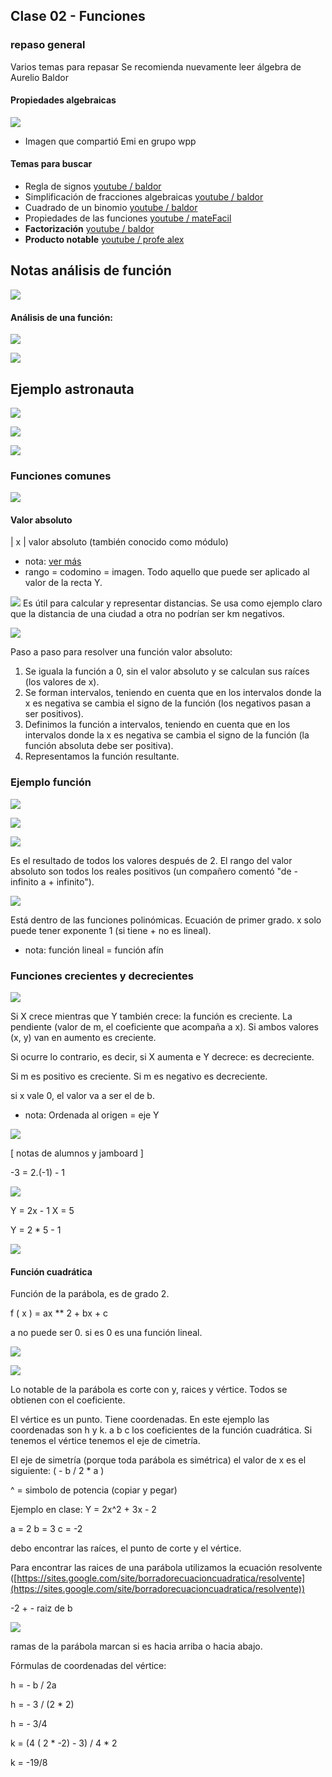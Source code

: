 ## Clase 02 - Funciones
### repaso general
Varios temas para repasar
Se recomienda nuevamente leer álgebra de Aurelio Baldor
#### Propiedades algebraicas
![](113-assets/ppt-69-mat.png)

- Imagen que compartió Emi en grupo wpp

#### Temas para buscar

- Regla de signos [youtube / baldor](https://www.youtube.com/watch?v=E-f9OdVBDFA)
- Simplificación de fracciones algebraicas [youtube / baldor](https://www.youtube.com/watch?v=9LrTjho1viM)
- Cuadrado de un binomio [youtube / baldor](https://www.youtube.com/watch?v=XYzlU_aKkuI)
- Propiedades de las funciones [youtube / mateFacil](https://www.youtube.com/watch?v=cqjubdWcWqY)
- **Factorización** [youtube / baldor](https://www.youtube.com/watch?v=tgHrn3Hs66s)
- **Producto notable** [youtube / profe alex](https://www.youtube.com/watch?v=G-ym95yl3Es)

## Notas análisis de función

![](113-assets/ppt-51-mat.png)

#### Análisis de una función:

![](113-assets/ppt-52b-mat.png)

![](113-assets/ppt-53b-mat.png)

## Ejemplo astronauta

![](113-assets/ppt-52-mat.png)

![](113-assets/ppt-54-mat.png)

![](113-assets/ppt-53-mat.png)


### Funciones comunes


![](113-assets/ppt-55-mat.png)

#### Valor absoluto

| x | valor absoluto (también conocido como módulo)

- nota: [ver más](https://www.educ.ar/recursos/15189/funcion-modulo-o-valor-absoluto)
- rango = codomino = imagen. Todo aquello que puede ser aplicado al valor de la recta Y.


![](113-assets/ppt-56-mat.png)
Es útil para calcular y representar distancias. Se usa como ejemplo claro que la distancia de una ciudad a otra no podrían ser km negativos.

![](113-assets/ppt-57-mat.png)

 Paso a paso para resolver una función valor absoluto:

1. Se iguala la función a 0, sin el valor absoluto y se calculan sus raíces (los valores de x).
2. Se forman intervalos, teniendo en cuenta que en los intervalos donde la x  es negativa se cambia el signo de la función (los negativos pasan a ser positivos).
3. Definimos la función a intervalos, teniendo en cuenta que en los intervalos donde la x es negativa se cambia el signo de la función (la función absoluta debe ser positiva).
4. Representamos la función resultante.

### Ejemplo función
 
![](113-assets/ppt-58-mat.png)

![](113-assets/ppt-59-mat.png)

![](113-assets/ppt-60-mat.png)

Es el resultado de todos los valores después de 2. El rango del valor absoluto son todos los reales positivos (un compañero comentó "de - infinito a + infinito").

![](113-assets/ppt-61-mat.png)

Está dentro de las funciones polinómicas. Ecuación de primer grado.
x solo puede tener exponente 1 (si tiene + no es lineal). 

- nota: función lineal = función afín

### Funciones crecientes y decrecientes

![](113-assets/ppt-62-mat.png)

Si X crece mientras que Y también crece: la función es creciente. La pendiente (valor de m, el coeficiente que acompaña a x). Si ambos valores (x, y) van en aumento es creciente.

Si ocurre lo contrario, es decir, si X aumenta e Y decrece: es decreciente.

Si m es positivo es creciente. Si m es negativo es decreciente.

si x vale 0, el valor va a ser el de b.

- nota: Ordenada al origen = eje Y

![](113-assets/ppt-63-mat.png)

[ notas de alumnos y jamboard ]

-3 = 2.(-1) - 1

![](113-assets/ppt-64-mat.png)

Y = 2x - 1
X = 5

Y = 2 * 5 - 1

![](113-assets/ppt-65-mat.png)

#### Función cuadrática
Función de la parábola, es de grado 2.

f ( x ) = ax ** 2 + bx + c

a no puede ser 0. si es 0 es una función lineal.

![](113-assets/ppt-66-mat.png)

![](113-assets/ppt-67-mat.png)

Lo notable de la parábola es corte con y, raices y vértice. Todos se obtienen con el coeficiente.

El vértice es un punto. Tiene coordenadas. En este ejemplo las coordenadas son h y k. a b c los coeficientes de la función cuadrática. Si tenemos el vértice tenemos el eje de cimetría.

El eje de simetría (porque toda parábola es simétrica) el valor de x es el siguiente: ( - b / 2 * a )

^ = simbolo de potencia (copiar y pegar)

Ejemplo en clase:
Y = 2x^2 + 3x - 2

a = 2
b = 3
c = -2

debo encontrar las raíces, el punto de corte y el vértice.

Para encontrar las raices de una parábola utilizamos la ecuación resolvente ([https://sites.google.com/site/borradorecuacioncuadratica/resolvente](https://sites.google.com/site/borradorecuacioncuadratica/resolvente)) 

-2 + - raiz de b

![](113-assets/ppt-68-mat.png)

ramas de la parábola marcan si es hacia arriba o hacia abajo. 

Fórmulas de coordenadas del vértice:

h = - b / 2a

h = - 3 / (2 * 2)

h = - 3/4

k = (4 ( 2 * -2) - 3) / 4 * 2

k = -19/8